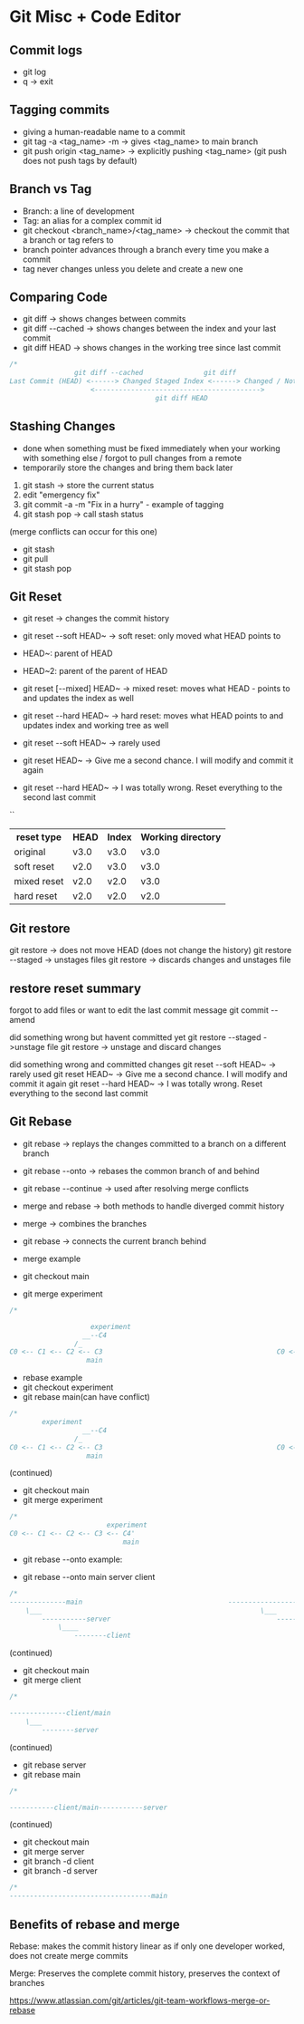 # Git Misc + Code Editor

## Commit logs
- git log
- q -> exit

## Tagging commits
- giving a human-readable name to a commit
- git tag -a <tag_name> -m <message> -> gives <tag_name> to main branch
- git push origin <tag_name> -> explicitly pushing <tag_name> (git push does not push tags by default)

## Branch vs Tag
- Branch: a line of development
- Tag: an alias for a complex commit id
- git checkout <branch_name>/<tag_name> -> checkout the commit that a branch or tag refers to
- branch pointer advances through a branch every time you make a commit
- tag never changes unless you delete and create a new one

## Comparing Code
- git diff -> shows changes between commits
- git diff --cached -> shows changes between the index and your last commit
- git diff HEAD -> shows changes in the working tree since last commit

```c
/*
                git diff --cached               git diff
Last Commit (HEAD) <------> Changed Staged Index <------> Changed / Not staged working tree
                    <----------------------------------------->
                                    git diff HEAD

```
## Stashing Changes
- done when something must be fixed immediately when your working with something else / forgot to pull changes from a remote
- temporarily store the changes and bring them back later


1. git stash -> store the current status
2. edit "emergency fix"
3. git commit -a -m "Fix in a hurry" - example of tagging
4. git stash pop -> call stash status

(merge conflicts can occur for this one)
- git stash
- git pull
- git stash pop

## Git Reset
- git reset -> changes the commit history
- git reset --soft HEAD~ -> soft reset: only moved what HEAD points to
- HEAD~: parent of HEAD
- HEAD~2: parent of the parent of HEAD
- git reset [--mixed] HEAD~ -> mixed reset: moves what HEAD - points to and updates the index as well
- git reset --hard HEAD~ -> hard reset: moves what HEAD points to and updates index and working tree as well

- git reset --soft HEAD~ -> rarely used
- git reset HEAD~ -> Give me a second chance. I will modify and commit it again
- git reset --hard HEAD~ -> I was totally wrong. Reset everything to the second last commit


<table>
    `<tr>
        <th>reset type</th>
        <th>HEAD</th>
        <th>Index</th>
        <th>Working directory</th>
    </tr>
    <tr>
        <td>original</td>
        <td>v3.0</td>
        <td>v3.0</td>
        <td>v3.0</td>
    </tr>
    <tr>
        <td>soft reset</td>
        <td>v2.0</td>
        <td>v3.0</td>
        <td>v3.0</td>
    </tr>
    <tr>
        <td>mixed reset</td>
        <td>v2.0</td>
        <td>v2.0</td>
        <td>v3.0</td>
    </tr>
    <tr>
        <td>hard reset</td>
        <td>v2.0</td>
        <td>v2.0</td>
        <td>v2.0</td>
    </tr>`
</table>

## Git restore
git restore -> does not move HEAD (does not change the history)
git restore --staged <file> -> unstages files
git restore <file> -> discards changes and unstages file

## restore reset summary
forgot to add files or want to edit the last commit message
    git commit --amend 

did something wrong but havent committed yet
    git restore --staged <file> ->unstage file
    git restore <file> -> unstage and discard changes

did something wrong and committed changes
    git reset --soft HEAD~ -> rarely used
    git reset HEAD~ -> Give me a second chance. I will modify and commit it again
    git reset --hard HEAD~ -> I was totally wrong. Reset everything to the second last commit

## Git Rebase
- git rebase -> replays the changes committed to a branch on a different branch
- git rebase --onto <newparent> <oldparent> <until> -> rebases the common branch of <oldparent> and <until> behind <newparent>
- git rebase --continue -> used after resolving merge conflicts
- merge and rebase -> both methods to handle diverged commit history
- merge -> combines the branches
- git rebase <branch> -> connects the current branch behind <branch>

- merge example
- git checkout main
- git merge experiment
```c
/*

                    experiment                                                      experiment
                  __--C4                                                            __-- C4
                /_                                                                /_        \  
C0 <-- C1 <-- C2 <-- C3                                           C0 <-- C1 <-- C2 <-- C3 <-- C5   
                   main                                                                      main
```

- rebase example
- git checkout experiment
- git rebase main(can have conflict)

```c
/*
        experiment             
                  __--C4             
                /_                                                                         experiment
C0 <-- C1 <-- C2 <-- C3                                           C0 <-- C1 <-- C2 <-- C3 <-- C4'   
                   main                                                               main

```
(continued)
- git checkout main
- git merge experiment
```c
/*
                        experiment
C0 <-- C1 <-- C2 <-- C3 <-- C4'  
                            main
```


- git rebase --onto example:

- git rebase --onto main server client
```c
/*
--------------main                                    -------------------main----------client
    \___                                                      \___
        -----------server                                         --------server
            \____
                --------client
```

(continued)
- git checkout main
- git merge client
```c
/*

--------------client/main
    \___
        --------server

```
(continued)
- git rebase server
- git rebase main

```c
/*

-----------client/main-----------server
```

(continued)
- git checkout main
- git merge server
- git branch -d client
- git branch -d server
```c
/*
-----------------------------------main
```

## Benefits of rebase and merge

Rebase: makes the commit history linear as if only one developer worked, does not create merge commits

Merge: Preserves the complete commit history, preserves the context of branches

https://www.atlassian.com/git/articles/git-team-workflows-merge-or-rebase
